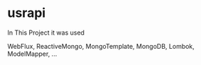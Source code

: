 # usrapi

In This Project it was used

WebFlux,
ReactiveMongo,
MongoTemplate,
MongoDB,
Lombok,
ModelMapper,
...
